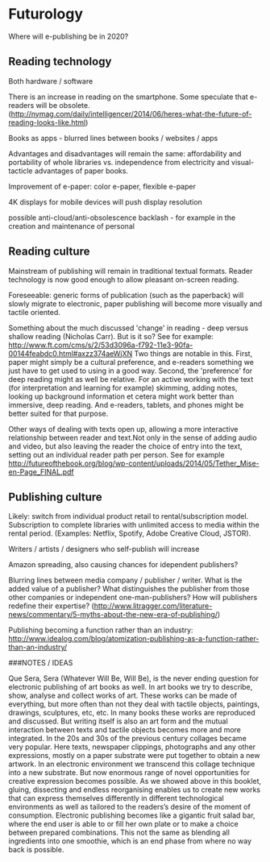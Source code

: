 # Futurology

Where will e-publishing be in 2020?
<!--Miriam jotted in notes and links-->

## Reading technology 

Both hardware / software

There is an increase in reading on the smartphone. Some speculate that e-readers will be obsolete. <!-- A confirmation of this might be the fact that the sony ereader, one of the most appreciated ones, is not produced anymore -->
(http://nymag.com/daily/intelligencer/2014/06/heres-what-the-future-of-reading-looks-like.html)

Books as apps - blurred lines between books / websites / apps

Advantages and disadvantages will remain the same: affordability and portability of whole libraries vs. independence from electricity and visual-tacticle advantages of paper books.

Improvement of e-paper: color e-paper, flexible e-paper

4K displays for mobile devices will push display resolution <!--just read this comment elsewhere: '4K is all the buzz today, but clearly 16K is on the horizon' ^Miriam-->

possible anti-cloud/anti-obsolescence backlash - for example in the creation and maintenance of personal 

## Reading culture 

Mainstream of publishing will remain in traditional textual formats. Reader technology is now good enough to allow pleasant on-screen reading.

Foreseeable: generic forms of publication (such as the paperback) will slowly migrate to electronic, paper publishing will become more visually and tactile oriented. 

Something about the much discussed 'change' in reading - deep versus shallow reading (Nicholas Carr). But is it so? See for example: http://www.ft.com/cms/s/2/53d3096a-f792-11e3-90fa-00144feabdc0.html#axzz374aeWjXN Two things are notable in this. First, paper might simply be a cultural preference, and e-readers something we just have to get used to using in a good way. Second, the 'preference' for deep reading might as well be relative. For an active working with the text (for interpretation and learning for example) skimming, adding notes, looking up background information et cetera might work better than immersive, deep reading. And e-readers, tablets, and phones might be better suited for that purpose.

Other ways of dealing with texts open up, allowing a more interactive relationship between reader and text.Not only in the sense of adding audio and video, but also leaving the reader the choice of entry into the text, setting out an individual reader path per person. See for example http://futureofthebook.org/blog/wp-content/uploads/2014/05/Tether_Mise-en-Page_FINAL.pdf

<!-- Texts will be more and more influenced by reading statistics, see Popular Highlights on Kindle, or quantification of reading habits on Scribd and Oyster -->

## Publishing culture

Likely: switch from individual product retail to rental/subscription model. Subscription to complete libraries with unlimited access to media within the rental period. (Examples: Netflix, Spotify, Adobe Creative Cloud, JSTOR).  <!-- Is the subscription model working in music? -->

Writers / artists / designers who self-publish will increase

Amazon spreading, also causing chances for idependent publishers?

Blurring lines between media company / publisher / writer. What is the added value of a publisher? What distinguishes the publisher from those other companies or independent one-man-publishers? How will publishers redefine their expertise? (http://www.litragger.com/literature-news/commentary/5-myths-about-the-new-era-of-publishing/)

Publishing becoming a function rather than an industry: http://www.idealog.com/blog/atomization-publishing-as-a-function-rather-than-an-industry/



###NOTES / IDEAS
<!-- By Joost-->
Que Sera, Sera (Whatever Will Be, Will Be), is the never ending question
for electronic publishing of art books as well. In art books we try to
describe, show, analyse and collect works of art. These works can be
made of everything, but more often than not they deal with tactile
objects, paintings, drawings, sculptures, etc, etc. In many books these
works are reproduced and discussed. But writing itself is also an art
form and the mutual interaction between texts and tactile objects
becomes more and more integrated. In the 20s and 30s of the previous
century collages became very popular. Here texts, newspaper clippings,
photographs and any other expressions, mostly on a paper substrate were
put together to obtain a new artwork. In an electronic environment we
transcend this collage technique into a new substrate. But now enormous
range of novel opportunities for creative expression becomes possible.
As we showed above in this booklet, gluing, dissecting and endless
reorganising enables us to create new works that can express themselves
differently in different technological environments as well as tailored
to the readers’s desire of the moment of consumption. Electronic
publishing becomes like a gigantic fruit salad bar, where the end user
is able to or fill her own plate or to make a choice between prepared
combinations. This not the same as blending all ingredients into one
smoothie, which is an end phase from where no way back is possible.
